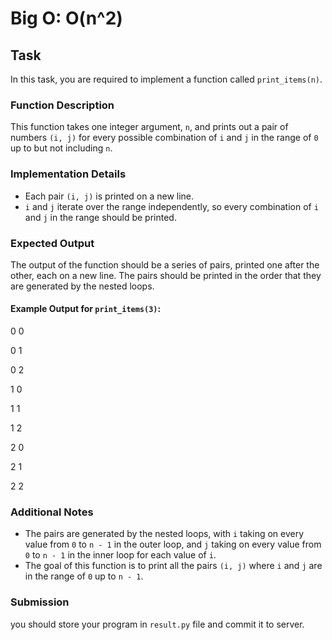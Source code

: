 # Big O: O(n^2)

## Task
In this task, you are required to implement a function called `print_items(n)`.

### Function Description
This function takes one integer argument, `n`, and prints out a pair of numbers `(i, j)` for every possible combination of `i` and `j` in the range of `0` up to but not including `n`.

### Implementation Details
- Each pair `(i, j)` is printed on a new line.
- `i` and `j` iterate over the range independently, so every combination of `i` and `j` in the range should be printed.

### Expected Output
The output of the function should be a series of pairs, printed one after the other, each on a new line. The pairs should be printed in the order that they are generated by the nested loops.

#### Example Output for `print_items(3)`:
0 0

0 1

0 2

1 0

1 1

1 2

2 0

2 1

2 2


### Additional Notes
- The pairs are generated by the nested loops, with `i` taking on every value from `0` to `n - 1` in the outer loop, and `j` taking on every value from `0` to `n - 1` in the inner loop for each value of `i`.
- The goal of this function is to print all the pairs `(i, j)` where `i` and `j` are in the range of `0` up to `n - 1`.

### Submission
you should store your program in `result.py` file and commit it to server. 
